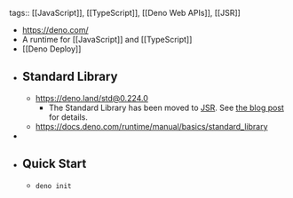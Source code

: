 tags:: [[JavaScript]], [[TypeScript]], [[Deno Web APIs]], [[JSR]]

- https://deno.com/
- A runtime for [[JavaScript]] and [[TypeScript]]
- [[Deno Deploy]]
- ## Standard Library
	- https://deno.land/std@0.224.0
		- The Standard Library has been moved to [JSR](https://jsr.io/@std). See [the blog post](https://deno.com/blog/std-on-jsr) for details.
	- https://docs.deno.com/runtime/manual/basics/standard_library
-
- ## Quick Start
	- ```bash
	  deno init
	  ```